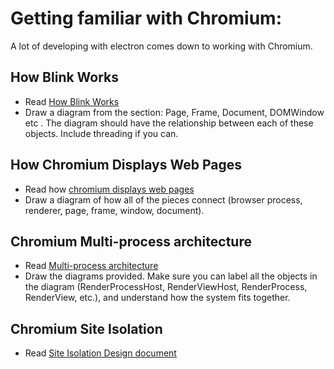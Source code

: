 # Getting familiar with Chromium:

A lot of developing with electron comes down to working with Chromium.

## How Blink Works

* Read [How Blink Works](https://docs.google.com/document/d/1aitSOucL0VHZa9Z2vbRJSyAIsAz24kX8LFByQ5xQnUg/edit)
* Draw a diagram from the section: Page, Frame, Document, DOMWindow etc . The diagram should have the relationship between each of these objects. Include threading if you can.

## How Chromium Displays Web Pages

* Read how [chromium displays web pages](https://www.chromium.org/developers/design-documents/displaying-a-web-page-in-chrome)
* Draw a diagram of how all of the pieces connect (browser process, renderer, page, frame, window, document).

## Chromium Multi-process architecture

* Read [Multi-process architecture](https://www.chromium.org/developers/design-documents/multi-process-architecture)
* Draw the diagrams provided. Make sure you can label all the objects in the diagram (RenderProcessHost, RenderViewHost, RenderProcess, RenderView, etc.), and understand how the system fits together.

## Chromium Site Isolation

* Read [Site Isolation Design document](https://www.chromium.org/developers/design-documents/site-isolation)